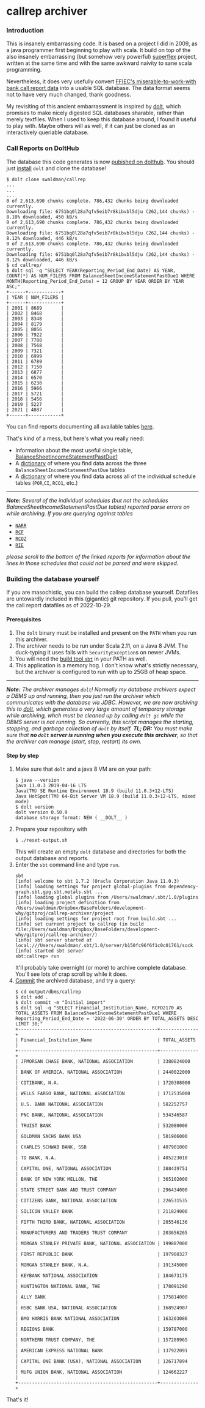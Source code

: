 # callrep archiver

### Introduction

This is insanely embarrassing code. It is based on a project I did in 2009, as a java programmer
first beginning to play with scala. It build on top of the also insanely embarrassing (but somehow
very powerful) [superflex](https://github.com/swaldman/superflex) project, written at the same time and with the same awkward
naivity to sane scala programming.

Nevertheless, it does very usefully convert [FFIEC's miserable-to-work-with bank call report data](https://cdr.ffiec.gov/public/PWS/DownloadBulkData.aspx) into
a usable SQL database. The data format seems not to have very much changed, thank goodness.

My revisiting of this ancient embarrassment is inspired by [dolt](https://github.com/dolthub/dolt), which promises to make nicely digested SQL databases
sharable, rather than merely textfiles. When I used to keep this database around, I found it useful to play with. Maybe others
will as well, if it can just be cloned as an interactively queriable database.

### Call Reports on DoltHub

The database this code generates is now [pubished on dolthub](https://www.dolthub.com/repositories/swaldman/callrep). You should just [install](https://docs.dolthub.com/introduction/installation) `dolt` and clone the database!

```
$ dolt clone swaldman/callrep
...
...
...
0 of 2,613,690 chunks complete. 786,432 chunks being downloaded currently.
Downloading file: 6751bq0l28a7qfv5eib7r8kibvbl5dju (262,144 chunks) - 8.10% downloaded, 450 kB/s
0 of 2,613,690 chunks complete. 786,432 chunks being downloaded currently.
Downloading file: 6751bq0l28a7qfv5eib7r8kibvbl5dju (262,144 chunks) - 8.12% downloaded, 446 kB/s
0 of 2,613,690 chunks complete. 786,432 chunks being downloaded currently.
Downloading file: 6751bq0l28a7qfv5eib7r8kibvbl5dju (262,144 chunks) - 8.12% downloaded, 446 kB/s
$ cd callrep/
$ dolt sql -q "SELECT YEAR(Reporting_Period_End_Date) AS YEAR, COUNT(*) AS NUM_FILERS FROM BalanceSheetIncomeStatementPastDue1 WHERE MONTH(Reporting_Period_End_Date) = 12 GROUP BY YEAR ORDER BY YEAR ASC;"
+------+------------+
| YEAR | NUM_FILERS |
+------+------------+
| 2001 | 8689       |
| 2002 | 8468       |
| 2003 | 8348       |
| 2004 | 8179       |
| 2005 | 8056       |
| 2006 | 7922       |
| 2007 | 7788       |
| 2008 | 7568       |
| 2009 | 7321       |
| 2010 | 6999       |
| 2011 | 6789       |
| 2012 | 7150       |
| 2013 | 6877       |
| 2014 | 6570       |
| 2015 | 6238       |
| 2016 | 5966       |
| 2017 | 5721       |
| 2018 | 5456       |
| 2019 | 5227       |
| 2021 | 4887       |
+------+------------+
```

You can find reports documenting all available tables [here](https://www.mchange.com/projects/callrep/2022-10-29/).

That's kind of a mess, but here's what you really need:

* Information about the most useful single table, [BalanceSheetIncomeStatementPastDue1](https://www.mchange.com/projects/callrep/2022-10-29/BalanceSheetIncomeStatementPastDue1-report.txt)
* A [dictionary](https://www.mchange.com/projects/callrep/2022-10-29/BalanceSheetIncomeStatementPastDueDictionary.txt) of where you find data across the three `BalanceSheetIncomeStatementPastDue` tables
* A [dictionary](https://www.mchange.com/projects/callrep/2022-10-29/AllSchedulesDictionary.txt) of where you find data across all of the individual schedule tables (`POR`,`CI`, `RCO1`, etc.)

---

_**Note:** Several of the individual schedules (but not the schedules BalanceSheetIncomeStatementPastDue tables) reported parse errors on while archiving.
If you are querying against tables_

* [`NARR`](https://www.mchange.com/projects/callrep/2022-10-29/NARR-report.txt)
* [`RCF`](https://www.mchange.com/projects/callrep/2022-10-29/RCF-report.txt)
* [`RCQ2`](https://www.mchange.com/projects/callrep/2022-10-29/RCQ2-report.txt)
* [`RIE`](https://www.mchange.com/projects/callrep/2022-10-29/RIE-report.txt)

_please scroll to the bottom of the linked reports for information about the lines in those schedules that could not be parsed and were skipped._

### Building the database yourself

If you are masochistic, you can build the callrep database yourself. Datafiles are untowardly included in this (gigantic) git
repository. If you pull, you'll get the call report datafiles as of 2022-10-29.

#### Prerequisites

1. The `dolt` binary must be installed and present on the `PATH` when you run this archiver.
2. The archiver needs to be run under Scala 2.11, on a Java 8 JVM. The duck-typing it uses fails with `SecurityException`s on newer JVMs.
3. You will need the [build tool `sbt`](https://www.scala-sbt.org/) in your PATH as well.
4. This application is a memory hog. I don't know what's strictly necessary, but the archiver is configured to run with up to 25GB of heap space.

---

_**Note:** The archiver manages `dolt`!
Normally my database archivers expect a DBMS up and running, then you just run the archiver which communicates with
the database via JDBC. However, we are now archiving this to [dolt](https://www.dolthub.com/), which generates a very
large amount of temporary storage while archiving, whch must be cleaned up by calling `dolt gc` while the DBMS server
is not running. So currently, this script manages the starting, stopping, and garbage collection of `dolt` by itself.
**TL; DR:** You must make sure that **no `dolt` server is running when you execute this archiver**, so that the archiver
can manage (start, stop, restart) its own._

#### Step by step

1. Make sure that `dolt` and a java 8 VM are on your path:
   ```
   $ java --version
   java 11.0.3 2019-04-16 LTS
   Java(TM) SE Runtime Environment 18.9 (build 11.0.3+12-LTS)
   Java HotSpot(TM) 64-Bit Server VM 18.9 (build 11.0.3+12-LTS, mixed mode)
   $ dolt version
   dolt version 0.50.9
   database storage format: NEW ( __DOLT__ )

   ```
2. Prepare your repository with
   ```
   $ ./reset-output.sh
   ```
   This will create an empty `dolt` database and directories for both the output database and reports.
3. Enter the `sbt` command line and type `run`.
   ```
   sbt
   [info] welcome to sbt 1.7.2 (Oracle Corporation Java 11.0.3)
   [info] loading settings for project global-plugins from dependency-graph.sbt,gpg.sbt,metals.sbt ...
   [info] loading global plugins from /Users/swaldman/.sbt/1.0/plugins
   [info] loading project definition from /Users/swaldman/Dropbox/BaseFolders/development-why/gitproj/callrep-archiver/project
   [info] loading settings for project root from build.sbt ...
   [info] set current project to callrep (in build file:/Users/swaldman/Dropbox/BaseFolders/development-why/gitproj/callrep-archiver/)
   [info] sbt server started at local:///Users/swaldman/.sbt/1.0/server/b150fc96f6f1c0c01761/sock
   [info] started sbt server
   sbt:callrep> run
   
   ```
   It'll probably take overnight (or more) to archive complete database. You'll see lots of crap scroll by while it does.
4. [Commit](https://docs.dolthub.com/concepts/dolt/git/commits) the archived database, and try a query:
   ```
   $ cd output/dbms/callrep
   $ dolt add .
   $ dolt commit -m "Initial import"
   $ dolt sql -q "SELECT Financial_Institution_Name, RCFD2170 AS TOTAL_ASSETS FROM BalanceSheetIncomeStatementPastDue1 WHERE Reporting_Period_End_Date = '2022-06-30' ORDER BY TOTAL_ASSETS DESC LIMIT 30;"
   +---------------------------------------------------+--------------+
   | Financial_Institution_Name                        | TOTAL_ASSETS |
   +---------------------------------------------------+--------------+
   | JPMORGAN CHASE BANK, NATIONAL ASSOCIATION         | 3380824000   |
   | BANK OF AMERICA, NATIONAL ASSOCIATION             | 2440022000   |
   | CITIBANK, N.A.                                    | 1720308000   |
   | WELLS FARGO BANK, NATIONAL ASSOCIATION            | 1712535000   |
   | U.S. BANK NATIONAL ASSOCIATION                    | 582252757    |
   | PNC BANK, NATIONAL ASSOCIATION                    | 534346587    |
   | TRUIST BANK                                       | 532080000    |
   | GOLDMAN SACHS BANK USA                            | 501906000    |
   | CHARLES SCHWAB BANK, SSB                          | 407901000    |
   | TD BANK, N.A.                                     | 405223010    |
   | CAPITAL ONE, NATIONAL ASSOCIATION                 | 388439751    |
   | BANK OF NEW YORK MELLON, THE                      | 365102000    |
   | STATE STREET BANK AND TRUST COMPANY               | 296434000    |
   | CITIZENS BANK, NATIONAL ASSOCIATION               | 226531535    |
   | SILICON VALLEY BANK                               | 211824000    |
   | FIFTH THIRD BANK, NATIONAL ASSOCIATION            | 205546136    |
   | MANUFACTURERS AND TRADERS TRUST COMPANY           | 203656265    |
   | MORGAN STANLEY PRIVATE BANK, NATIONAL ASSOCIATION | 199887000    |
   | FIRST REPUBLIC BANK                               | 197908327    |
   | MORGAN STANLEY BANK, N.A.                         | 191345000    |
   | KEYBANK NATIONAL ASSOCIATION                      | 184673175    |
   | HUNTINGTON NATIONAL BANK, THE                     | 178091290    |
   | ALLY BANK                                         | 175814000    |
   | HSBC BANK USA, NATIONAL ASSOCIATION               | 168924907    |
   | BMO HARRIS BANK NATIONAL ASSOCIATION              | 163203086    |
   | REGIONS BANK                                      | 159787000    |
   | NORTHERN TRUST COMPANY, THE                       | 157289965    |
   | AMERICAN EXPRESS NATIONAL BANK                    | 137922091    |
   | CAPITAL ONE BANK (USA), NATIONAL ASSOCIATION      | 126717894    |
   | MUFG UNION BANK, NATIONAL ASSOCIATION             | 124662227    |
   +---------------------------------------------------+--------------+
   ```

That's it!

